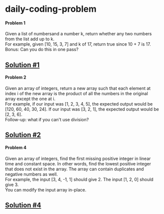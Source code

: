 # daily-coding-problem

#### Problem 1  
Given a list of numbersand a number k, return whether any two numbers from the list add up to k.  
For example, given [10, 15, 3, 7] and k of 17, return true since 10 + 7 is 17.  
Bonus: Can you do this in one pass?  

[Solution #1](src/problem_1.cpp)
---

#### Problem 2  
Given an array of integers, return a new array such that each element at index i of the new array is the product of all the numbers in the original array except the one at i.  
For example, if our input was [1, 2, 3, 4, 5], the expected output would be [120, 60, 40, 30, 24]. If our input was [3, 2, 1], the expected output would be [2, 3, 6].  
Follow-up: what if you can't use division?  

[Solution #2](src/problem_2.cpp)
---

#### Problem 4  
Given an array of integers, find the first missing positive integer in linear time and constant space. In other words, find the lowest positive integer that does not exist in the array. The array can contain duplicates and negative numbers as well.  
For example, the input [3, 4, -1, 1] should give 2. The input [1, 2, 0] should give 3.  
You can modify the input array in-place.  

[Solution #4](src/problem_4.cpp)
---
